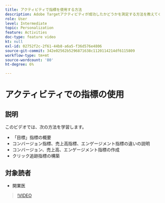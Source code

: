 ```yaml
---
title: アクティビティで指標を使用する方法
description: Adobe Targetアクティビティが成功したかどうかを測定する方法を教えてください。 このビデオでは、様々なタイプの目標指標と、それらを使用してアクティビティのパフォーマンスを測定する方法について説明します。
role: User
level: Intermediate
topic: Personalization
feature: Activities
doc-type: feature video
kt: null
exl-id: 02752f2c-2f61-44b8-a6a5-f36d576e4806
source-git-commit: 342e02562b5296871638c1120114214df6115809
workflow-type: tm+mt
source-wordcount: '80'
ht-degree: 6%

---
```


# アクティビティでの指標の使用

## 説明

このビデオでは、次の方法を学習します。

* 「目標」指標の概要
* コンバージョン指標、売上高指標、エンゲージメント指標の違いの説明
* コンバージョン、売上高、エンゲージメント指標の作成
* クリック追跡指標の構築

## 対象読者

* 開業医

>[!VIDEO](https://video.tv.adobe.com/v/17380/?quality=12)
